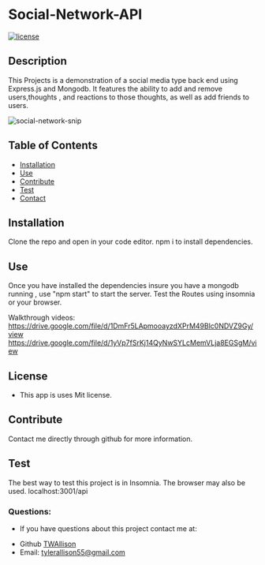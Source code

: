  # Social-Network-API


  [![license](https://img.shields.io/badge/license-Mit-success)](https://shields.io)

  ## Description
  This Projects is a demonstration of a social media type back end using Express.js and Mongodb. It features the ability to add and remove users,thoughts , and reactions to those thoughts, as well as add friends to users.
  
  ![social-network-snip](https://user-images.githubusercontent.com/87498548/151661242-7f52c8de-da50-4cce-8c76-31d9eb0d14ec.PNG)


  ## Table of Contents
  * [Installation](#installation)
  * [Use](#use)
  * [Contribute](#contribute)
  * [Test](#test)
  * [Contact](#contact)
  

  ## Installation
  Clone the repo and open in your code editor. npm i to install dependencies.

  ## Use
  Once you have installed the dependencies insure you have a mongodb running , use "npm start" to start the server. Test the Routes using insomnia or your browser. 
  
  Walkthrough videos: https://drive.google.com/file/d/1DmFr5LApmooayzdXPrM49Blc0NDVZ9Gy/view
 https://drive.google.com/file/d/1yVp7fSrKj14QyNwSYLcMemVLja8EGSgM/view


  ## License
  * This app is uses Mit license.


  ## Contribute
  Contact me directly through github for more information.


  ## Test
  The best way to test this project is in Insomnia. The browser may also be used. localhost:3001/api

  ### Questions:
  * If you have questions about this project contact me at:
  - Github [TWAllison](https://github.com/TWAllison)
  - Email: tylerallison55@gmail.com
